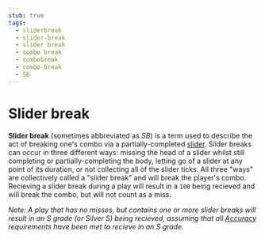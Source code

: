 ```yaml
---
stub: true
tags:
  - sliderbreak
  - slider-break
  - slider break
  - combo break
  - combobreak
  - combo-break
  - SB
---
```


# Slider break

**Slider break** (sometimes abbreviated as *SB*) is a term used to describe the act of breaking one's combo via a partially-completed [slider](/wiki/Hit_object/Slider). Slider breaks can occur in three different ways: missing the head of a slider whilst still completing or partially-completing the body, letting go of a slider at any point of its duration, or not collecting all of the slider ticks. All three "ways" are collectively called a "slider break" and will break the player's combo. Recieving a slider break during a play will result in a `100` being recieved and will break the combo, but will not count as a miss.

*Note: A play that has no misses, but contains one or more slider breaks will result in an S grade (or Silver S) being recieved, assuming that all [Accuracy](/wiki/Accuracy) requirements have been met to recieve in an S grade.*
